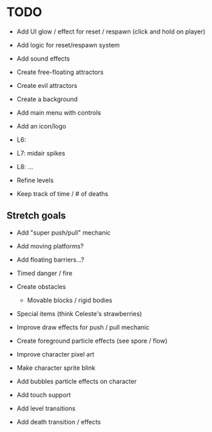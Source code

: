 # TODO

- Add UI glow / effect for reset / respawn (click and hold on player)
- Add logic for reset/respawn system

- Add sound effects
- Create free-floating attractors
- Create evil attractors
- Create a background

- Add main menu with controls
- Add an icon/logo

- L6: 
- L7: midair spikes
- L8: ...

- Refine levels
- Keep track of time / # of deaths

## Stretch goals

- Add "super push/pull" mechanic
- Add moving platforms?
- Add floating barriers...?
- Timed danger / fire
- Create obstacles
  - Movable blocks / rigid bodies
- Special items (think Celeste's strawberries)

- Improve draw effects for push / pull mechanic
- Create foreground particle effects (see spore / flow)
- Improve character pixel art
- Make character sprite blink
- Add bubbles particle effects on character

- Add touch support

- Add level transitions
- Add death transition / effects
